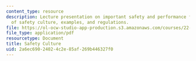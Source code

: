```yaml
---
content_type: resource
description: Lecture presentation on important safety and performance factors, definition
  of safety culture, examples, and regulations.
file: https://ol-ocw-studio-app-production.s3.amazonaws.com/courses/22-091-nuclear-reactor-safety-spring-2008/2a6ec69024024c2e85af269b446327f0_MIT22_091S08_lec22.pdf
file_type: application/pdf
resourcetype: Document
title: Safety Culture
uid: 2a6ec690-2402-4c2e-85af-269b446327f0
---
```

